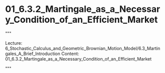 # 01_6.3.2_Martingale_as_a_Necessary_Condition_of_an_Efficient_Market

"""

Lecture: 6_Stochastic_Calculus_and_Geometric_Brownian_Motion_Model/6.3_Martingales_A_Brief_Introduction
Content: 01_6.3.2_Martingale_as_a_Necessary_Condition_of_an_Efficient_Market

"""

